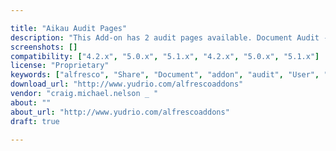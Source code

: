 ```yaml
---

title: "Aikau Audit Pages"
description: "This Add-on has 2 audit pages available. Document Audit - A Document view where users can search through a tree view for the document they want to audit. Users will be presented with the classic audit information and filters to narrow down results of the audit information. User View A page view to allow auditors to select the user, audit type, and time frame. Both audit pages come with an export results, filters, and pagination. Features: -Find Individual Documents -Filter based on Time, access, or user -Find documents via repository node Tree -Admin Only Feature -Find User Audit Information -Filter based on Audit Type or time -Export results to Excel -Pagination for quicker search results Please visit us at http://www.yudrio.com/alfrescoaddons for more information."
screenshots: []
compatibility: ["4.2.x", "5.0.x", "5.1.x", "4.2.x", "5.0.x", "5.1.x"]
license: "Proprietary"
keywords: ["alfresco", "Share", "Document", "addon", "audit", "User", "plugin", "community", "Page", "Aikau", "Audit"]
download_url: "http://www.yudrio.com/alfrescoaddons"
vendor: "craig.michael.nelson _ ‌"
about: ""
about_url: "http://www.yudrio.com/alfrescoaddons"
draft: true

---
```

